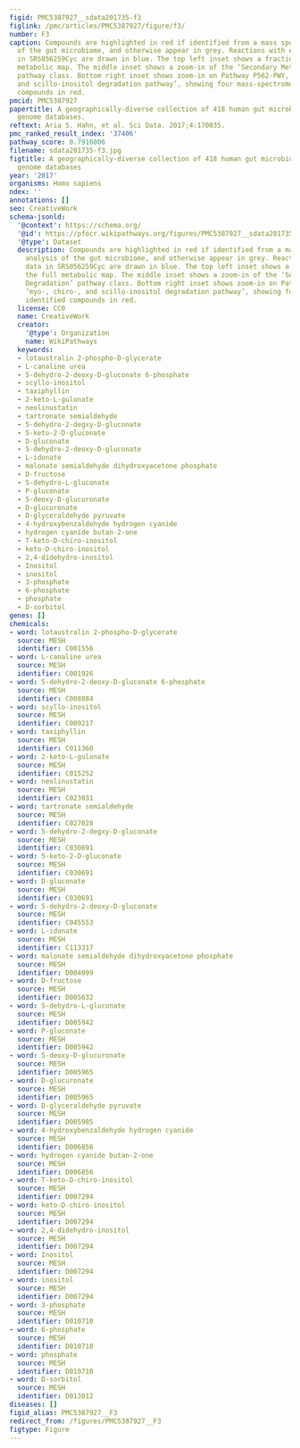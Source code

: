 ```yaml
---
figid: PMC5387927__sdata201735-f3
figlink: /pmc/articles/PMC5387927/figure/f3/
number: F3
caption: Compounds are highlighted in red if identified from a mass spectrometry analysis
  of the gut microbiome, and otherwise appear in grey. Reactions with enzyme data
  in SRS056259Cyc are drawn in blue. The top left inset shows a fraction of the full
  metabolic map. The middle inset shows a zoom-in of the ‘Secondary Metabolite Degradation’
  pathway class. Bottom right inset shows zoom-in on Pathway P562-PWY, ‘myo-, chiro-,
  and scillo-inositol degradation pathway’, showing four mass-spectrometry identified
  compounds in red.
pmcid: PMC5387927
papertitle: A geographically-diverse collection of 418 human gut microbiome pathway
  genome databases.
reftext: Aria S. Hahn, et al. Sci Data. 2017;4:170035.
pmc_ranked_result_index: '37406'
pathway_score: 0.7916006
filename: sdata201735-f3.jpg
figtitle: A geographically-diverse collection of 418 human gut microbiome pathway
  genome databases
year: '2017'
organisms: Homo sapiens
ndex: ''
annotations: []
seo: CreativeWork
schema-jsonld:
  '@context': https://schema.org/
  '@id': https://pfocr.wikipathways.org/figures/PMC5387927__sdata201735-f3.html
  '@type': Dataset
  description: Compounds are highlighted in red if identified from a mass spectrometry
    analysis of the gut microbiome, and otherwise appear in grey. Reactions with enzyme
    data in SRS056259Cyc are drawn in blue. The top left inset shows a fraction of
    the full metabolic map. The middle inset shows a zoom-in of the ‘Secondary Metabolite
    Degradation’ pathway class. Bottom right inset shows zoom-in on Pathway P562-PWY,
    ‘myo-, chiro-, and scillo-inositol degradation pathway’, showing four mass-spectrometry
    identified compounds in red.
  license: CC0
  name: CreativeWork
  creator:
    '@type': Organization
    name: WikiPathways
  keywords:
  - lotaustralin 2-phospho-D-glycerate
  - L-canaline urea
  - 5-dehydro-2-deoxy-D-gluconate 6-phosphate
  - scyllo-inositol
  - taxiphyllin
  - 2-keto-L-gulonate
  - neolinustatin
  - tartronate semialdehyde
  - 5-dehydro-2-degxy-D-gluconate
  - 5-keto-2-D-gluconate
  - D-gluconate
  - 5-dehydro-2-deoxy-D-gluconate
  - L-idonate
  - malonate semialdehyde dihydroxyacetone phosphate
  - D-fructose
  - 5-dehydro-L-gluconate
  - P-gluconate
  - 5-deoxy-D-glucuronate
  - D-glucuronate
  - D-glyceraldehyde pyruvate
  - 4-hydroxybenzaldehyde hydrogen cyanide
  - hydrogen cyanide butan-2-one
  - T-keto-D-chiro-inositol
  - keto-D-chiro-inositol
  - 2,4-didehydro-inositol
  - Inositol
  - inositol
  - 3-phosphate
  - 6-phosphate
  - phosphate
  - D-sorbitol
genes: []
chemicals:
- word: lotaustralin 2-phospho-D-glycerate
  source: MESH
  identifier: C001556
- word: L-canaline urea
  source: MESH
  identifier: C001926
- word: 5-dehydro-2-deoxy-D-gluconate 6-phosphate
  source: MESH
  identifier: C008884
- word: scyllo-inositol
  source: MESH
  identifier: C009217
- word: taxiphyllin
  source: MESH
  identifier: C011360
- word: 2-keto-L-gulonate
  source: MESH
  identifier: C015252
- word: neolinustatin
  source: MESH
  identifier: C023031
- word: tartronate semialdehyde
  source: MESH
  identifier: C027028
- word: 5-dehydro-2-degxy-D-gluconate
  source: MESH
  identifier: C030691
- word: 5-keto-2-D-gluconate
  source: MESH
  identifier: C030691
- word: D-gluconate
  source: MESH
  identifier: C030691
- word: 5-dehydro-2-deoxy-D-gluconate
  source: MESH
  identifier: C045553
- word: L-idonate
  source: MESH
  identifier: C113317
- word: malonate semialdehyde dihydroxyacetone phosphate
  source: MESH
  identifier: D004099
- word: D-fructose
  source: MESH
  identifier: D005632
- word: 5-dehydro-L-gluconate
  source: MESH
  identifier: D005942
- word: P-gluconate
  source: MESH
  identifier: D005942
- word: 5-deoxy-D-glucuronate
  source: MESH
  identifier: D005965
- word: D-glucuronate
  source: MESH
  identifier: D005965
- word: D-glyceraldehyde pyruvate
  source: MESH
  identifier: D005985
- word: 4-hydroxybenzaldehyde hydrogen cyanide
  source: MESH
  identifier: D006856
- word: hydrogen cyanide butan-2-one
  source: MESH
  identifier: D006856
- word: T-keto-D-chiro-inositol
  source: MESH
  identifier: D007294
- word: keto-D-chiro-inositol
  source: MESH
  identifier: D007294
- word: 2,4-didehydro-inositol
  source: MESH
  identifier: D007294
- word: Inositol
  source: MESH
  identifier: D007294
- word: inositol
  source: MESH
  identifier: D007294
- word: 3-phosphate
  source: MESH
  identifier: D010710
- word: 6-phosphate
  source: MESH
  identifier: D010710
- word: phosphate
  source: MESH
  identifier: D010710
- word: D-sorbitol
  source: MESH
  identifier: D013012
diseases: []
figid_alias: PMC5387927__F3
redirect_from: /figures/PMC5387927__F3
figtype: Figure
---
```

